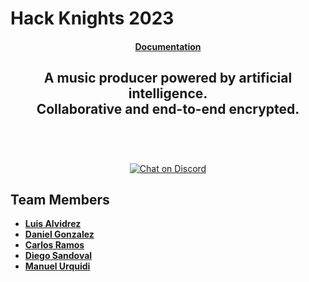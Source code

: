 # Hack Knights 2023

<h4 align="center">
  <a href="https://carlosiramosv.github.io/Hack-Knights-2023/getting-started.html">Documentation</a>
</h4>

<div align="center">
  <h2>
    A music producer powered by artificial intelligence. </br>
    Collaborative and end-to-end encrypted. </br>
  <br />
  </h2>
</div>

<br />
<p align="center">
  <a href="https://discord.gg/kWs7zpbK2R">
    <img alt="Chat on Discord" src="https://img.shields.io/discord/1172761804556992673?color=738ad6&label=Chat%20on%20Discord&logo=discord&logoColor=ffffff&widge=false"/>
  </a>
</p>

## Team Members
* [**Luis Alvidrez**](https://github.com/luisalvidrez3)
* [**Daniel Gonzalez**](https://github.com/DanielAlejandroGonzalezGutierrez)
* [**Carlos Ramos**](https://github.com/CarlosIRamosV)
* [**Diego Sandoval**](https://github.com/DiegoSandovalB)
* [**Manuel Urquidi**](https://github.com/urquidima)